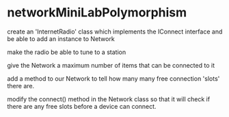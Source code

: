 # networkMiniLabPolymorphism

create an 'InternetRadio' class which implements the IConnect interface and be able to add an instance to Network

make the radio be able to tune to a station

give the Network a maximum number of items that can be connected to it

add a method to our Network to tell how many many free connection 'slots' there are.

modify the connect() method in the Network class so that it will check if there are any free slots before a device can connect.
